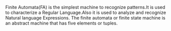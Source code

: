 Finite Automata(FA) is the simplest machine to recognize patterns.It is used to characterize a Regular Language.Also it is used to analyze and recognize Natural language Expressions. The finite automata or finite state machine is an abstract machine that has five elements or tuples.
